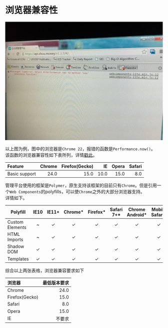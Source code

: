# 浏览器兼容性
![aaa](PerformanceNowNotSupportInChrome22.jpg)

以上图为例，图中的浏览器是`Chrome 22`，报错的函数是`Performance.now()`。<br>该函数的浏览器兼容性如下表所列，详情[戳此](https://developer.mozilla.org/en-US/docs/Web/API/Performance/now#Browser_compatibility)。

Feature       | Chrome | Firefox(Gecko) | IE   | Opera | Safari
:------------ | -----: | -------------: | ---: | ----: | -----:
Basic support |   24.0 |           15.0 | 10.0 |  15.0 |    8.0

管理平台使用的框架是`Polymer`，原生支持该框架的目前只有`Chrome`。但是引用一个`Web Components`的polyfills，可以使`Chrome`之外的大部分浏览器支持。<br>详情如下。

Polyfill        | IE10 | IE11+ | Chrome* | Firefox* | Safari 7+* | Chrome Android* | Mobile Safari*
--------------- | :--: | :---: | :-----: | :------: | :--------: | :-------------: | :------------:
Custom Elements | ~    | ✓     | ✓       | ✓        | ✓          | ✓               | ✓
HTML Imports    | ~    | ✓     | ✓       | ✓        | ✓          | ✓               | ✓
Shadow DOM      | ✓    | ✓     | ✓       | ✓        | ✓          | ✓               | ✓
Templates       | ✓    | ✓     | ✓       | ✓        | ✓          | ✓               | ✓

综合以上两张表格，浏览器兼容要求如下

浏览器            | 最低版本要求
:------------- | -----:
Chrome         |   24.0
Firefox(Gecko) |   15.0
Safari         |    8.0
Opera          |   15.0
IE             |    不要求
